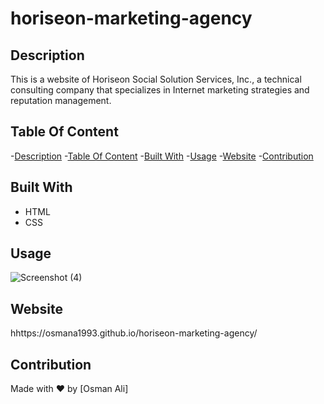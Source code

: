 # horiseon-marketing-agency

## Description
This is a website of Horiseon Social Solution Services, Inc., a technical consulting company that specializes in Internet marketing strategies and reputation management.

## Table Of Content
-[Description](#description)
-[Table Of Content](#table-of-content)
-[Built With](#built-with)
-[Usage](#usage)
-[Website](#website)
-[Contribution](#contribution)

## Built With
* HTML
* CSS

## Usage

![Screenshot (4)](https://user-images.githubusercontent.com/100746995/161402965-e6d6ef8a-49e6-4380-a40e-e5d9bbe493cb.png)

## Website
hhttps://osmana1993.github.io/horiseon-marketing-agency/

## Contribution
Made with ❤️ by [Osman Ali]
